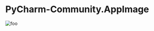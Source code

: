 # PyCharm-Community.AppImage

![foo](https://github.com/nx-appbuild-hub/PyCharm-Community.AppImage//actions/workflows/makefile.yml/badge.svg)
